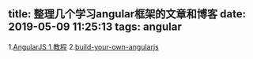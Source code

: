 title: 整理几个学习angular框架的文章和博客
date: 2019-05-09 11:25:13
tags: angular
---

1.[AngularJS 1 教程](https://hicc.me/angular-1-tutorial/)
2.[build-your-own-angularjs](http://teropa.info/build-your-own-angular/)
